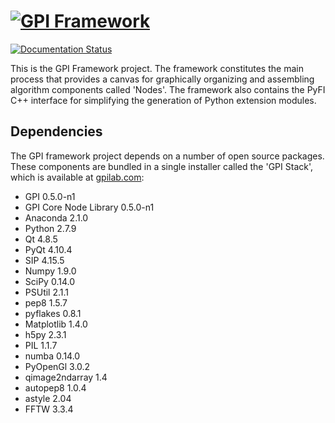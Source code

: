 [![GPI Framework](http://gpilab.com/images/framewrk_b.jpg)](http://gpilab.com)
==============================================================================

[![Documentation Status](http://readthedocs.org/projects/gpi-framework/badge/?version=develop)](http://gpi-framework.readthedocs.org/en/develop/?badge=develop)

This is the GPI Framework project.  The framework constitutes the main process
that provides a canvas for graphically organizing and assembling algorithm
components called 'Nodes'.  The framework also contains the PyFI C++ interface
for simplifying the generation of Python extension modules. 

## Dependencies

The GPI framework project depends on a number of open source packages.  These
components are bundled in a single installer called the 'GPI Stack', which is
available at [gpilab.com](http://gpilab.com):

* GPI 0.5.0-n1
* GPI Core Node Library 0.5.0-n1
* Anaconda 2.1.0
 * Python 2.7.9
 * Qt 4.8.5
 * PyQt 4.10.4
 * SIP 4.15.5
 * Numpy 1.9.0
 * SciPy 0.14.0
 * PSUtil 2.1.1
 * pep8 1.5.7
 * pyflakes 0.8.1
 * Matplotlib 1.4.0
 * h5py 2.3.1
 * PIL 1.1.7
 * numba 0.14.0
* PyOpenGl 3.0.2 
* qimage2ndarray 1.4
* autopep8 1.0.4
* astyle 2.04
* FFTW 3.3.4
